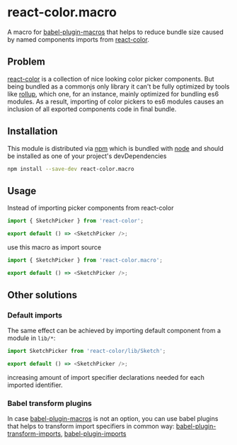 # react-color.macro

A macro for [babel-plugin-macros](https://github.com/kentcdodds/babel-plugin-macros)
that helps to reduce bundle size caused by named components imports
from [react-color](https://github.com/casesandberg/react-color).

## Problem

[react-color](https://github.com/casesandberg/react-color) is a
collection of nice looking color picker components. But being bundled
as a commonjs only library it can't be fully optimized by tools like
[rollup](https://rollupjs.org/), which one, for an instance,
mainly optimized for bundling es6 modules.
As a result, importing of color pickers to es6 modules
causes an inclusion of all exported components code in final bundle.

## Installation

This module is distributed via [npm](https://www.npmjs.com)
which is bundled with [node](https://nodejs.org/)
and should be installed as one of your project's devDependencies

```bash
npm install --save-dev react-color.macro
```

## Usage

Instead of importing picker components from react-color

```js
import { SketchPicker } from 'react-color';

export default () => <SketchPicker />;
```

use this macro as import source

```js
import { SketchPicker } from 'react-color.macro';

export default () => <SketchPicker />;
```

## Other solutions

### Default imports

The same effect can be achieved by importing default component from
a module in `lib/*`:

```js
import SketchPicker from 'react-color/lib/Sketch';

export default () => <SketchPicker />;
```

increasing amount of import specifier declarations needed for each
imported identifier.

### Babel transform plugins

In case 
[babel-plugin-macros](https://github.com/kentcdodds/babel-plugin-macros)
is not an option,
you can use babel plugins that helps to transform import specifiers in
common way:
[babel-plugin-transform-imports](https://bitbucket.org/amctheatres/babel-transform-imports),
[babel-plugin-imports](https://bitbucket.org/amctheatres/babel-transform-imports)
